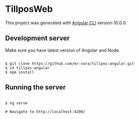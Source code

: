 # TillposWeb

This project was generated with [Angular CLI](https://github.com/angular/angular-cli) version 10.0.0.

## Development server

Make sure you have latest version of Angular and Node.

```#!/bin/sh

$ git clone https://github.com/mr-vara/tillpos-angular.git
$ cd tillpos-angular
$ npm install

```


## Running the server
```#!/bin/sh

$ ng serve

# Navigate to http://localhost:4200/
```
